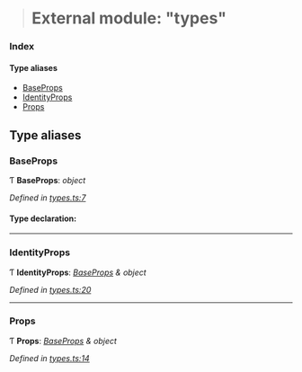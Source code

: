 > # External module: "types"

### Index

#### Type aliases

* [BaseProps](_types_.md#baseprops)
* [IdentityProps](_types_.md#identityprops)
* [Props](_types_.md#props)

## Type aliases

###  BaseProps

Ƭ **BaseProps**: *object*

*Defined in [types.ts:7](https://github.com/polkadot-js/ui/blob/354997c/packages/ui-identicon/src/types.ts#L7)*

#### Type declaration:

___

###  IdentityProps

Ƭ **IdentityProps**: *[BaseProps](_types_.md#baseprops) & object*

*Defined in [types.ts:20](https://github.com/polkadot-js/ui/blob/354997c/packages/ui-identicon/src/types.ts#L20)*

___

###  Props

Ƭ **Props**: *[BaseProps](_types_.md#baseprops) & object*

*Defined in [types.ts:14](https://github.com/polkadot-js/ui/blob/354997c/packages/ui-identicon/src/types.ts#L14)*